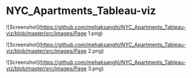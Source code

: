 # NYC_Apartments_Tableau-viz

![Screenshot](https://github.com/mehaksanghi/NYC_Apartments_Tableau-viz/blob/master/src/images/Page 1.png)

![Screenshot](https://github.com/mehaksanghi/NYC_Apartments_Tableau-viz/blob/master/src/images/Page 2.png)

![Screenshot](https://github.com/mehaksanghi/NYC_Apartments_Tableau-viz/blob/master/src/images/Page 3.png)
